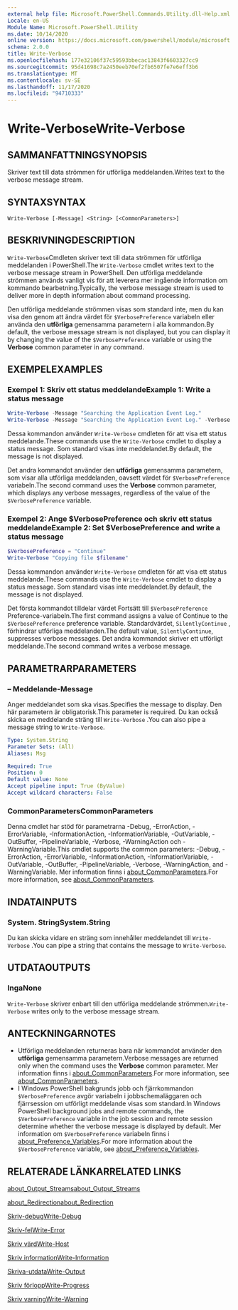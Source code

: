 ```yaml
---
external help file: Microsoft.PowerShell.Commands.Utility.dll-Help.xml
Locale: en-US
Module Name: Microsoft.PowerShell.Utility
ms.date: 10/14/2020
online version: https://docs.microsoft.com/powershell/module/microsoft.powershell.utility/write-verbose?view=powershell-7.2&WT.mc_id=ps-gethelp
schema: 2.0.0
title: Write-Verbose
ms.openlocfilehash: 177e32106f37c59593bbecac13843f6603327cc9
ms.sourcegitcommit: 95d41698c7a2450eeb70ef2fb6507fe7e6eff3b6
ms.translationtype: MT
ms.contentlocale: sv-SE
ms.lasthandoff: 11/17/2020
ms.locfileid: "94710333"
---
```

# <span data-ttu-id="345dc-102">Write-Verbose</span><span class="sxs-lookup"><span data-stu-id="345dc-102">Write-Verbose</span></span>

## <span data-ttu-id="345dc-103">SAMMANFATTNING</span><span class="sxs-lookup"><span data-stu-id="345dc-103">SYNOPSIS</span></span>
<span data-ttu-id="345dc-104">Skriver text till data strömmen för utförliga meddelanden.</span><span class="sxs-lookup"><span data-stu-id="345dc-104">Writes text to the verbose message stream.</span></span>

## <span data-ttu-id="345dc-105">SYNTAX</span><span class="sxs-lookup"><span data-stu-id="345dc-105">SYNTAX</span></span>

```
Write-Verbose [-Message] <String> [<CommonParameters>]
```

## <span data-ttu-id="345dc-106">BESKRIVNING</span><span class="sxs-lookup"><span data-stu-id="345dc-106">DESCRIPTION</span></span>

<span data-ttu-id="345dc-107">`Write-Verbose`Cmdleten skriver text till data strömmen för utförliga meddelanden i PowerShell.</span><span class="sxs-lookup"><span data-stu-id="345dc-107">The `Write-Verbose` cmdlet writes text to the verbose message stream in PowerShell.</span></span> <span data-ttu-id="345dc-108">Den utförliga meddelande strömmen används vanligt vis för att leverera mer ingående information om kommando bearbetning.</span><span class="sxs-lookup"><span data-stu-id="345dc-108">Typically, the verbose message stream is used to deliver more in depth information about command processing.</span></span>

<span data-ttu-id="345dc-109">Den utförliga meddelande strömmen visas som standard inte, men du kan visa den genom att ändra värdet för `$VerbosePreference` variabeln eller använda den **utförliga** gemensamma parametern i alla kommandon.</span><span class="sxs-lookup"><span data-stu-id="345dc-109">By default, the verbose message stream is not displayed, but you can display it by changing the value of the `$VerbosePreference` variable or using the **Verbose** common parameter in any command.</span></span>

## <span data-ttu-id="345dc-110">EXEMPEL</span><span class="sxs-lookup"><span data-stu-id="345dc-110">EXAMPLES</span></span>

### <span data-ttu-id="345dc-111">Exempel 1: Skriv ett status meddelande</span><span class="sxs-lookup"><span data-stu-id="345dc-111">Example 1: Write a status message</span></span>

```powershell
Write-Verbose -Message "Searching the Application Event Log."
Write-Verbose -Message "Searching the Application Event Log." -Verbose
```

<span data-ttu-id="345dc-112">Dessa kommandon använder `Write-Verbose` cmdleten för att visa ett status meddelande.</span><span class="sxs-lookup"><span data-stu-id="345dc-112">These commands use the `Write-Verbose` cmdlet to display a status message.</span></span> <span data-ttu-id="345dc-113">Som standard visas inte meddelandet.</span><span class="sxs-lookup"><span data-stu-id="345dc-113">By default, the message is not displayed.</span></span>

<span data-ttu-id="345dc-114">Det andra kommandot använder den **utförliga** gemensamma parametern, som visar alla utförliga meddelanden, oavsett värdet för `$VerbosePreference` variabeln.</span><span class="sxs-lookup"><span data-stu-id="345dc-114">The second command uses the **Verbose** common parameter, which displays any verbose messages, regardless of the value of the `$VerbosePreference` variable.</span></span>

### <span data-ttu-id="345dc-115">Exempel 2: Ange $VerbosePreference och skriv ett status meddelande</span><span class="sxs-lookup"><span data-stu-id="345dc-115">Example 2: Set $VerbosePreference and write a status message</span></span>

```powershell
$VerbosePreference = "Continue"
Write-Verbose "Copying file $filename"
```

<span data-ttu-id="345dc-116">Dessa kommandon använder `Write-Verbose` cmdleten för att visa ett status meddelande.</span><span class="sxs-lookup"><span data-stu-id="345dc-116">These commands use the `Write-Verbose` cmdlet to display a status message.</span></span> <span data-ttu-id="345dc-117">Som standard visas inte meddelandet.</span><span class="sxs-lookup"><span data-stu-id="345dc-117">By default, the message is not displayed.</span></span>

<span data-ttu-id="345dc-118">Det första kommandot tilldelar värdet Fortsätt till `$VerbosePreference` Preference-variabeln.</span><span class="sxs-lookup"><span data-stu-id="345dc-118">The first command assigns a value of Continue to the `$VerbosePreference` preference variable.</span></span> <span data-ttu-id="345dc-119">Standardvärdet, `SilentlyContinue` , förhindrar utförliga meddelanden.</span><span class="sxs-lookup"><span data-stu-id="345dc-119">The default value, `SilentlyContinue`, suppresses verbose messages.</span></span> <span data-ttu-id="345dc-120">Det andra kommandot skriver ett utförligt meddelande.</span><span class="sxs-lookup"><span data-stu-id="345dc-120">The second command writes a verbose message.</span></span>

## <span data-ttu-id="345dc-121">PARAMETRAR</span><span class="sxs-lookup"><span data-stu-id="345dc-121">PARAMETERS</span></span>

### <span data-ttu-id="345dc-122">– Meddelande</span><span class="sxs-lookup"><span data-stu-id="345dc-122">-Message</span></span>

<span data-ttu-id="345dc-123">Anger meddelandet som ska visas.</span><span class="sxs-lookup"><span data-stu-id="345dc-123">Specifies the message to display.</span></span> <span data-ttu-id="345dc-124">Den här parametern är obligatorisk.</span><span class="sxs-lookup"><span data-stu-id="345dc-124">This parameter is required.</span></span> <span data-ttu-id="345dc-125">Du kan också skicka en meddelande sträng till `Write-Verbose` .</span><span class="sxs-lookup"><span data-stu-id="345dc-125">You can also pipe a message string to `Write-Verbose`.</span></span>

```yaml
Type: System.String
Parameter Sets: (All)
Aliases: Msg

Required: True
Position: 0
Default value: None
Accept pipeline input: True (ByValue)
Accept wildcard characters: False
```

### <span data-ttu-id="345dc-126">CommonParameters</span><span class="sxs-lookup"><span data-stu-id="345dc-126">CommonParameters</span></span>

<span data-ttu-id="345dc-127">Denna cmdlet har stöd för parametrarna -Debug, -ErrorAction, -ErrorVariable, -InformationAction, -InformationVariable, -OutVariable, -OutBuffer, -PipelineVariable, -Verbose, -WarningAction och -WarningVariable.</span><span class="sxs-lookup"><span data-stu-id="345dc-127">This cmdlet supports the common parameters: -Debug, -ErrorAction, -ErrorVariable, -InformationAction, -InformationVariable, -OutVariable, -OutBuffer, -PipelineVariable, -Verbose, -WarningAction, and -WarningVariable.</span></span> <span data-ttu-id="345dc-128">Mer information finns i [about_CommonParameters](../Microsoft.PowerShell.Core/About/about_CommonParameters.md).</span><span class="sxs-lookup"><span data-stu-id="345dc-128">For more information, see [about_CommonParameters](../Microsoft.PowerShell.Core/About/about_CommonParameters.md).</span></span>

## <span data-ttu-id="345dc-129">INDATA</span><span class="sxs-lookup"><span data-stu-id="345dc-129">INPUTS</span></span>

### <span data-ttu-id="345dc-130">System. String</span><span class="sxs-lookup"><span data-stu-id="345dc-130">System.String</span></span>

<span data-ttu-id="345dc-131">Du kan skicka vidare en sträng som innehåller meddelandet till `Write-Verbose` .</span><span class="sxs-lookup"><span data-stu-id="345dc-131">You can pipe a string that contains the message to `Write-Verbose`.</span></span>

## <span data-ttu-id="345dc-132">UTDATA</span><span class="sxs-lookup"><span data-stu-id="345dc-132">OUTPUTS</span></span>

### <span data-ttu-id="345dc-133">Inga</span><span class="sxs-lookup"><span data-stu-id="345dc-133">None</span></span>

<span data-ttu-id="345dc-134">`Write-Verbose` skriver enbart till den utförliga meddelande strömmen.</span><span class="sxs-lookup"><span data-stu-id="345dc-134">`Write-Verbose` writes only to the verbose message stream.</span></span>

## <span data-ttu-id="345dc-135">ANTECKNINGAR</span><span class="sxs-lookup"><span data-stu-id="345dc-135">NOTES</span></span>

- <span data-ttu-id="345dc-136">Utförliga meddelanden returneras bara när kommandot använder den **utförliga** gemensamma parametern.</span><span class="sxs-lookup"><span data-stu-id="345dc-136">Verbose messages are returned only when the command uses the **Verbose** common parameter.</span></span> <span data-ttu-id="345dc-137">Mer information finns i [about_CommonParameters](https://go.microsoft.com/fwlink/?LinkID=113216).</span><span class="sxs-lookup"><span data-stu-id="345dc-137">For more information, see [about_CommonParameters](https://go.microsoft.com/fwlink/?LinkID=113216).</span></span>
- <span data-ttu-id="345dc-138">I Windows PowerShell bakgrunds jobb och fjärrkommandon `$VerbosePreference` avgör variabeln i jobbschemaläggaren och fjärrsession om utförligt meddelande visas som standard.</span><span class="sxs-lookup"><span data-stu-id="345dc-138">In Windows PowerShell background jobs and remote commands, the `$VerbosePreference` variable in the job session and remote session determine whether the verbose message is displayed by default.</span></span>
  <span data-ttu-id="345dc-139">Mer information om `$VerbosePreference` variabeln finns i [about_Preference_Variables](../Microsoft.PowerShell.Core/About/about_Preference_Variables.md).</span><span class="sxs-lookup"><span data-stu-id="345dc-139">For more information about the `$VerbosePreference` variable, see [about_Preference_Variables](../Microsoft.PowerShell.Core/About/about_Preference_Variables.md).</span></span>

## <span data-ttu-id="345dc-140">RELATERADE LÄNKAR</span><span class="sxs-lookup"><span data-stu-id="345dc-140">RELATED LINKS</span></span>

[<span data-ttu-id="345dc-141">about_Output_Streams</span><span class="sxs-lookup"><span data-stu-id="345dc-141">about_Output_Streams</span></span>](../Microsoft.PowerShell.Core/About/about_Output_Streams.md)

[<span data-ttu-id="345dc-142">about_Redirection</span><span class="sxs-lookup"><span data-stu-id="345dc-142">about_Redirection</span></span>](../Microsoft.PowerShell.Core/About/about_Redirection.md)

[<span data-ttu-id="345dc-143">Skriv-debug</span><span class="sxs-lookup"><span data-stu-id="345dc-143">Write-Debug</span></span>](Write-Debug.md)

[<span data-ttu-id="345dc-144">Skriv-fel</span><span class="sxs-lookup"><span data-stu-id="345dc-144">Write-Error</span></span>](Write-Error.md)

[<span data-ttu-id="345dc-145">Skriv värd</span><span class="sxs-lookup"><span data-stu-id="345dc-145">Write-Host</span></span>](Write-Host.md)

[<span data-ttu-id="345dc-146">Skriv information</span><span class="sxs-lookup"><span data-stu-id="345dc-146">Write-Information</span></span>](Write-Information.md)

[<span data-ttu-id="345dc-147">Skriva-utdata</span><span class="sxs-lookup"><span data-stu-id="345dc-147">Write-Output</span></span>](Write-Output.md)

[<span data-ttu-id="345dc-148">Skriv förlopp</span><span class="sxs-lookup"><span data-stu-id="345dc-148">Write-Progress</span></span>](Write-Progress.md)

[<span data-ttu-id="345dc-149">Skriv varning</span><span class="sxs-lookup"><span data-stu-id="345dc-149">Write-Warning</span></span>](Write-Warning.md)
